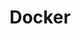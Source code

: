 ---
image:
  featured: 'true'
  path: /assets/images/projects/docker.png
permalink: /engineering/projects/docker/
project_link_name: docker
project_url: https://www.docker.com/
statsAvailable: 'false'
title: Docker
---